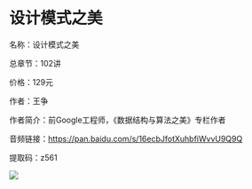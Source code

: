 # 设计模式之美

名称：设计模式之美

总章节：102讲

价格：129元

作者：王争

作者简介：前Google工程师，《数据结构与算法之美》专栏作者

音频链接：https://pan.baidu.com/s/16ecbJfotXuhbfiWvvU9Q9Q

提取码：z561

![](https://static001.geekbang.org/resource/image/37/47/37db2297526f625866b66cee9aea0547.jpg)

